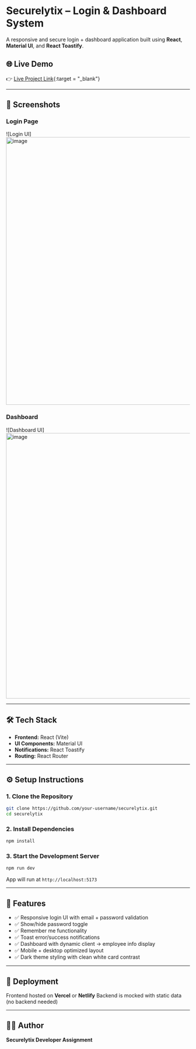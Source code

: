 # Securelytix – Login & Dashboard System

A responsive and secure login + dashboard application built using **React**, **Material UI**, and **React Toastify**.

## 🌐 Live Demo

👉 [Live Project Link](https://securelytix-pi.vercel.app){:target = "_blank"}

---

## 📸 Screenshots

### Login Page

![Login UI] 
<img width="1437" height="731" alt="image" src="https://github.com/user-attachments/assets/bf0fc165-ae74-4615-97f9-0a5a14eeae17" />

### Dashboard

![Dashboard UI]
<img width="1436" height="725" alt="image" src="https://github.com/user-attachments/assets/1bd61979-baf1-40fe-8960-e5d9f15238bc" />

---

## 🛠️ Tech Stack

* **Frontend:** React (Vite)
* **UI Components:** Material UI
* **Notifications:** React Toastify
* **Routing:** React Router

---

## ⚙️ Setup Instructions

### 1. Clone the Repository

```bash
git clone https://github.com/your-username/securelytix.git
cd securelytix
```

### 2. Install Dependencies

```bash
npm install
```

### 3. Start the Development Server

```bash
npm run dev
```

App will run at `http://localhost:5173`

---

## 🔧 Features

* ✅ Responsive login UI with email + password validation
* ✅ Show/hide password toggle
* ✅ Remember me functionality
* ✅ Toast error/success notifications
* ✅ Dashboard with dynamic client → employee info display
* ✅ Mobile + desktop optimized layout
* ✅ Dark theme styling with clean white card contrast

---

## 🚀 Deployment

Frontend hosted on **Vercel** or **Netlify**
Backend is mocked with static data (no backend needed)

---

## 🙋‍♂️ Author

**Securelytix Developer Assignment**
